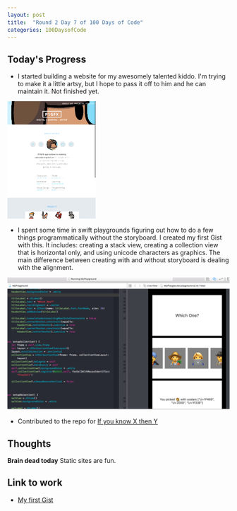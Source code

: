 ```yaml
---
layout: post
title:  "Round 2 Day 7 of 100 Days of Code"
categories: 100DaysofCode
---
```


## Today's Progress
+ I started building a website for my awesomely talented kiddo. I'm trying to make it a little artsy, but I hope to pass it off to him and he can maintain it. Not finished yet. 

<img src="/images/pigfxshot.png" width="200px"/>

+ I spent some time in swift playgrounds figuring out how to do a few things programmatically without the storyboard. I created my first Gist with this. It includes: creating a stack view, creating a collection view that is horizontal only, and using unicode characters as graphics. The main difference between creating with and without storyboard is dealing with the alignment. 

<img src="/images/gistunicodeshot.png" width="600px"/>

+ Contributed to the repo for [If you know X then Y](https://github.com/GersonLazaro/learn-x-if-you-know-y) 

## Thoughts  
**Brain dead today** Static sites are fun. 

## Link to work
+ [My first Gist](https://gist.github.com/monkeywithacupcake/394c2ade2e28bbc97528e1e791cc3068)
